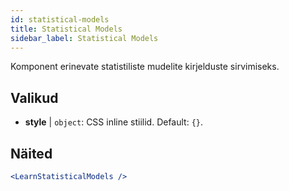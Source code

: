 ```yaml
---
id: statistical-models
title: Statistical Models
sidebar_label: Statistical Models
---
```


Komponent erinevate statistiliste mudelite kirjelduste sirvimiseks.

## Valikud

* __style__ | `object`: CSS inline stiilid. Default: `{}`.


## Näited

```jsx live
<LearnStatisticalModels />
```


